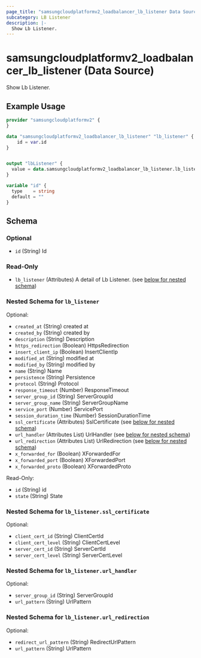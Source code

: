 ```yaml
---
page_title: "samsungcloudplatformv2_loadbalancer_lb_listener Data Source - samsungcloudplatformv2"
subcategory: LB Listener
description: |-
  Show Lb Listener.
---
```


# samsungcloudplatformv2_loadbalancer_lb_listener (Data Source)

Show Lb Listener.

## Example Usage

```terraform
provider "samsungcloudplatformv2" {
}

data "samsungcloudplatformv2_loadbalancer_lb_listener" "lb_listener" {
    id = var.id
}


output "lbListener" {
  value = data.samsungcloudplatformv2_loadbalancer_lb_listener.lb_listener
}

variable "id" {
  type    = string
  default = ""
}
```

<!-- schema generated by tfplugindocs -->
## Schema

### Optional

- `id` (String) Id

### Read-Only

- `lb_listener` (Attributes) A detail of Lb Listener. (see [below for nested schema](#nestedatt--lb_listener))

<a id="nestedatt--lb_listener"></a>
### Nested Schema for `lb_listener`

Optional:

- `created_at` (String) created at
- `created_by` (String) created by
- `description` (String) Description
- `https_redirection` (Boolean) HttpsRedirection
- `insert_client_ip` (Boolean) InsertClientIp
- `modified_at` (String) modified at
- `modified_by` (String) modified by
- `name` (String) Name
- `persistence` (String) Persistence
- `protocol` (String) Protocol
- `response_timeout` (Number) ResponseTimeout
- `server_group_id` (String) ServerGroupId
- `server_group_name` (String) ServerGroupName
- `service_port` (Number) ServicePort
- `session_duration_time` (Number) SessionDurationTime
- `ssl_certificate` (Attributes) SslCertificate (see [below for nested schema](#nestedatt--lb_listener--ssl_certificate))
- `url_handler` (Attributes List) UrlHandler (see [below for nested schema](#nestedatt--lb_listener--url_handler))
- `url_redirection` (Attributes List) UrlRedirection (see [below for nested schema](#nestedatt--lb_listener--url_redirection))
- `x_forwarded_for` (Boolean) XForwardedFor
- `x_forwarded_port` (Boolean) XForwardedPort
- `x_forwarded_proto` (Boolean) XForwardedProto

Read-Only:

- `id` (String) id
- `state` (String) State

<a id="nestedatt--lb_listener--ssl_certificate"></a>
### Nested Schema for `lb_listener.ssl_certificate`

Optional:

- `client_cert_id` (String) ClientCertId
- `client_cert_level` (String) ClientCertLevel
- `server_cert_id` (String) ServerCertId
- `server_cert_level` (String) ServerCertLevel


<a id="nestedatt--lb_listener--url_handler"></a>
### Nested Schema for `lb_listener.url_handler`

Optional:

- `server_group_id` (String) ServerGroupId
- `url_pattern` (String) UrlPattern


<a id="nestedatt--lb_listener--url_redirection"></a>
### Nested Schema for `lb_listener.url_redirection`

Optional:

- `redirect_url_pattern` (String) RedirectUrlPattern
- `url_pattern` (String) UrlPattern
